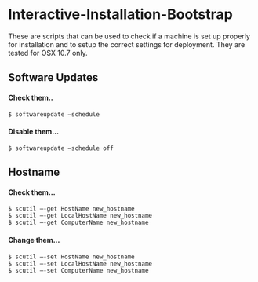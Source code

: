 Interactive-Installation-Bootstrap
==================================

These are scripts that can be used to check if a machine is set up properly for installation and to setup the correct settings for deployment. They are tested for OSX 10.7 only.


## Software Updates
#### Check them.. 
    $ softwareupdate —schedule

#### Disable them...
    $ softwareupdate —schedule off
  
## Hostname
#### Check them...
    $ scutil –-get HostName new_hostname
    $ scutil –-get LocalHostName new_hostname
    $ scutil –-get ComputerName new_hostname

#### Change them...
    $ scutil –-set HostName new_hostname
    $ scutil –-set LocalHostName new_hostname
    $ scutil –-set ComputerName new_hostname